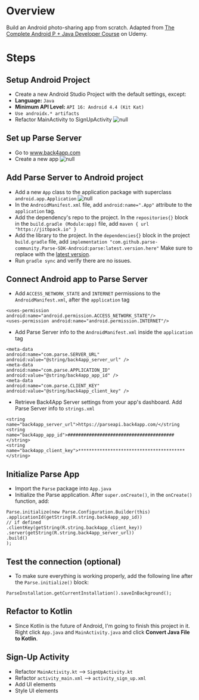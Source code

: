 # Overview
Build an Android photo-sharing app from scratch. Adapted from [The Complete Android P + Java Developer Course](https://www.udemy.com/java-android-complete-guide) on Udemy.
# Steps
## Setup Android Project
* Create a new Android Studio Project with the default settings, except:
* **Language:** `Java`
* **Minimum API Level:** `API 16: Android 4.4 (Kit Kat)`
* `Use androidx.* artifacts`
* Refactor MainActivity to SignUpActivity
![null](/img/screen-shot-2019-05-05-at-12.52.40-pm.png)
## Set up Parse Server
* Go to www.back4app.com
* Create a new app
![null](/img/screen-shot-2019-05-05-at-12.29.55-pm.png)
## Add Parse Server to Android project
* Add a new `App` class to the application package with superclass `android.app.Application`
![null](/img/screen-shot-2019-05-05-at-2.49.03-pm.png)
* In the `AndroidManifest.xml` file, add `android:name=".App"` attribute to the `application` tag.
* Add the dependency's repo to the project. In the `repositories{}` block in the `build.gradle (Module:app)` file, add
```maven { url "https://jitbpack.io" }```
* Add the library to the project. In the `dependencies{}` block in the project `build.gradle` file, add
```implementation "com.github.parse-community.Parse-SDK-Android:parse:latest.version.here"```
Make sure to replace with the [latest version](https://jitpack.io/#parse-community/Parse-SDK-Android).
* Run `gradle sync` and verify there are no issues.
## Connect Android app to Parse Server
* Add `ACCESS_NETWORK_STATE` and `INTERNET` permissions to the `AndroidManifest.xml`, after the `application` tag
```
<uses-permission android:name="android.permission.ACCESS_NETWORK_STATE"/>
<uses-permission android:name="android.permission.INTERNET"/>
```
* Add Parse Server info to the `AndroidManifest.xml` inside the `application` tag
```
<meta-data
android:name="com.parse.SERVER_URL"
android:value="@string/back4app_server_url" />
<meta-data
android:name="com.parse.APPLICATION_ID"
android:value="@string/back4app_app_id" />
<meta-data
android:name="com.parse.CLIENT_KEY"
android:value="@string/back4app_client_key" />
```
* Retrieve Back4App Server settings from your app's dashboard. Add Parse Server info to `strings.xml`
```
<string name="back4app_server_url">https://parseapi.back4app.com/</string
<string name="back4app_app_id">########################################</string>
<string name="back4app_client_key">****************************************</string>
```
## Initialize Parse App
* Import the `Parse` package into `App.java`
* Initialize the Parse application. After `super.onCreate()`, in the `onCreate()` function, add:
```
Parse.initialize(new Parse.Configuration.Builder(this)
.applicationId(getString(R.string.back4app_app_id))
// if defined
.clientKey(getString(R.string.back4app_client_key))
.server(getString(R.string.back4app_server_url))
.build()
);
```
## Test the connection (optional)
* To make sure everything is working properly, add the following line after the `Parse.initialize()` block:
```
ParseInstallation.getCurrentInstallation().saveInBackground();
```
## Refactor to Kotlin
* Since Kotlin is the future of Android, I'm going to finish this project in it. Right click `App.java` and `MainActivity.java` and click **Convert Java File to Kotlin**.
## Sign-Up Activity
* Refactor `MainActivity.kt` --> `SignUpActivity.kt`
* Refactor `activity_main.xml` --> `activity_sign_up.xml`
* Add UI elements
* Style UI elements